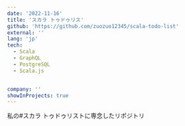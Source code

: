 ```yaml
---
date: '2022-11-16'
title: 'スカラ トゥドゥリス'
github: 'https://github.com/zuozuo12345/scala-todo-list'
external: ''
lang: 'jp'
tech:
  - Scala
  - GraphQL
  - PostgreSQL
  - Scala.js


company: ''
showInProjects: true
---
```

私の#スカラ トゥドゥリストに専念したリポジトリ
